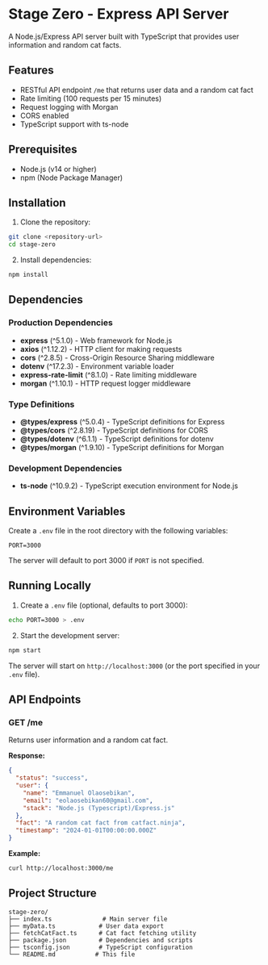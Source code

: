 # Stage Zero - Express API Server

A Node.js/Express API server built with TypeScript that provides user information and random cat facts.

## Features

- RESTful API endpoint `/me` that returns user data and a random cat fact
- Rate limiting (100 requests per 15 minutes)
- Request logging with Morgan
- CORS enabled
- TypeScript support with ts-node

## Prerequisites

- Node.js (v14 or higher)
- npm (Node Package Manager)

## Installation

1. Clone the repository:
```bash
git clone <repository-url>
cd stage-zero
```

2. Install dependencies:
```bash
npm install
```

## Dependencies

### Production Dependencies
- **express** (^5.1.0) - Web framework for Node.js
- **axios** (^1.12.2) - HTTP client for making requests
- **cors** (^2.8.5) - Cross-Origin Resource Sharing middleware
- **dotenv** (^17.2.3) - Environment variable loader
- **express-rate-limit** (^8.1.0) - Rate limiting middleware
- **morgan** (^1.10.1) - HTTP request logger middleware

### Type Definitions
- **@types/express** (^5.0.4) - TypeScript definitions for Express
- **@types/cors** (^2.8.19) - TypeScript definitions for CORS
- **@types/dotenv** (^6.1.1) - TypeScript definitions for dotenv
- **@types/morgan** (^1.9.10) - TypeScript definitions for Morgan

### Development Dependencies
- **ts-node** (^10.9.2) - TypeScript execution environment for Node.js

## Environment Variables

Create a `.env` file in the root directory with the following variables:

```env
PORT=3000
```

The server will default to port 3000 if `PORT` is not specified.

## Running Locally

1. Create a `.env` file (optional, defaults to port 3000):
```bash
echo PORT=3000 > .env
```

2. Start the development server:
```bash
npm start
```

The server will start on `http://localhost:3000` (or the port specified in your `.env` file).

## API Endpoints

### GET /me

Returns user information and a random cat fact.

**Response:**
```json
{
  "status": "success",
  "user": {
    "name": "Emmanuel Olaosebikan",
    "email": "eolaosebikan60@gmail.com",
    "stack": "Node.js (Typescript)/Express.js"
  },
  "fact": "A random cat fact from catfact.ninja",
  "timestamp": "2024-01-01T00:00:00.000Z"
}
```

**Example:**
```bash
curl http://localhost:3000/me
```

## Project Structure

```
stage-zero/
├── index.ts              # Main server file
├── myData.ts            # User data export
├── fetchCatFact.ts      # Cat fact fetching utility
├── package.json         # Dependencies and scripts
├── tsconfig.json        # TypeScript configuration
└── README.md           # This file
```